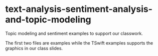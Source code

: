 # text-analysis-sentiment-analysis-and-topic-modeling

Topic modeling and sentiment examples to support our classwork. 

The first two files are examples while the TSwift examples supports the graphics in our class slides. 
